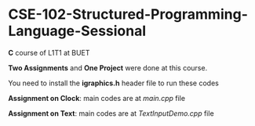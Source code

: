 # CSE-102-Structured-Programming-Language-Sessional

__C__ course of L1T1 at BUET

__Two Assignments__ and __One Project__ were done at this course.

You need to install the __igraphics.h__ header file to run these codes

__Assignment on Clock__: 
main codes are at *main.cpp* file

__Assignment on Text__:
main codes are at *TextInputDemo.cpp* file 
